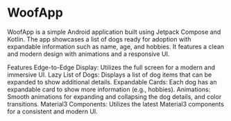 # WoofApp
WoofApp is a simple Android application built using Jetpack Compose and Kotlin. The app showcases a list of dogs ready for adoption with expandable information such as name, age, and hobbies. It features a clean and modern design with animations and a responsive UI.

Features
Edge-to-Edge Display: Utilizes the full screen for a modern and immersive UI.
Lazy List of Dogs: Displays a list of dog items that can be expanded to show additional details.
Expandable Cards: Each dog has an expandable card to show more information (e.g., hobbies).
Animations: Smooth animations for expanding and collapsing the dog details, and color transitions.
Material3 Components: Utilizes the latest Material3 components for a consistent and modern UI.
